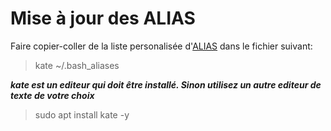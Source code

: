  # Mise à jour des ALIAS
Faire copier-coller de la liste personalisée d'[ALIAS](ALIAS/aliases) dans le fichier suivant: 
> kate ~/.bash_aliases
>
**_kate est un editeur qui doit être installé. Sinon utilisez un autre editeur de texte de votre choix_**
> sudo apt install kate -y
